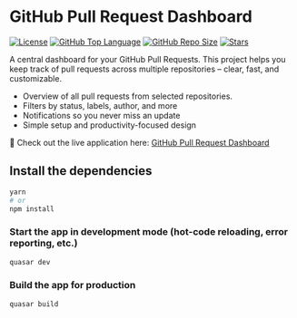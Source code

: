 # GitHub Pull Request Dashboard

[![License](https://img.shields.io/github/license/derpierre65/github-pr-dashboard)](https://github.com/derpierre65/github-pr-dashboard/blob/main/LICENSE)
[![GitHub Top Language](https://img.shields.io/github/languages/top/derpierre65/github-pr-dashboard)](https://github.com/derpierre65/github-pr-dashboard)
[![GitHub Repo Size](https://img.shields.io/github/repo-size/derpierre65/github-pr-dashboard)](https://github.com/derpierre65/github-pr-dashboard)
[![Stars](https://img.shields.io/github/stars/derpierre65/github-pr-dashboard?style=social)](https://github.com/derpierre65/github-pr-dashboard)

A central dashboard for your GitHub Pull Requests.
This project helps you keep track of pull requests across multiple repositories – clear, fast, and customizable.

- Overview of all pull requests from selected repositories.
- Filters by status, labels, author, and more
- Notifications so you never miss an update
- Simple setup and productivity-focused design

🚀 Check out the live application here: [GitHub Pull Request Dashboard](https://pullboard.pages.dev/)

## Install the dependencies
```bash
yarn
# or
npm install
```

### Start the app in development mode (hot-code reloading, error reporting, etc.)
```bash
quasar dev
```

### Build the app for production
```bash
quasar build
```
